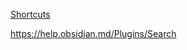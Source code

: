 [Shortcuts](https://github.com/qawatake/obsidian-core-search-assistant-plugin)

https://help.obsidian.md/Plugins/Search